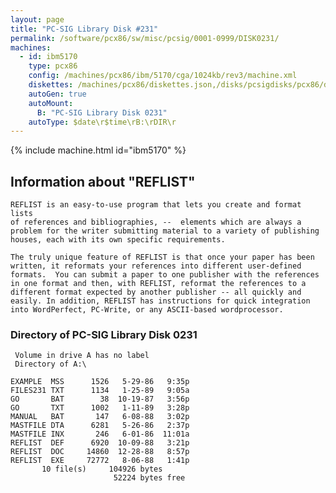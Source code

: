```yaml
---
layout: page
title: "PC-SIG Library Disk #231"
permalink: /software/pcx86/sw/misc/pcsig/0001-0999/DISK0231/
machines:
  - id: ibm5170
    type: pcx86
    config: /machines/pcx86/ibm/5170/cga/1024kb/rev3/machine.xml
    diskettes: /machines/pcx86/diskettes.json,/disks/pcsigdisks/pcx86/diskettes.json
    autoGen: true
    autoMount:
      B: "PC-SIG Library Disk 0231"
    autoType: $date\r$time\rB:\rDIR\r
---
```


{% include machine.html id="ibm5170" %}

## Information about "REFLIST"

    REFLIST is an easy-to-use program that lets you create and format lists
    of references and bibliographies, --  elements which are always a
    problem for the writer submitting material to a variety of publishing
    houses, each with its own specific requirements.
    
    The truly unique feature of REFLIST is that once your paper has been
    written, it reformats your references into different user-defined
    formats.  You can submit a paper to one publisher with the references
    in one format and then, with REFLIST, reformat the references to a
    different format expected by another publisher -- all quickly and
    easily. In addition, REFLIST has instructions for quick integration
    into WordPerfect, PC-Write, or any ASCII-based wordprocessor.

### Directory of PC-SIG Library Disk 0231

     Volume in drive A has no label
     Directory of A:\

    EXAMPLE  MSS      1526   5-29-86   9:35p
    FILES231 TXT      1134   1-25-89   9:05a
    GO       BAT        38  10-19-87   3:56p
    GO       TXT      1002   1-11-89   3:28p
    MANUAL   BAT       147   6-08-88   3:02p
    MASTFILE DTA      6281   5-26-86   2:37p
    MASTFILE INX       246   6-01-86  11:01a
    REFLIST  DEF      6920  10-09-88   3:21p
    REFLIST  DOC     14860  12-28-88   8:57p
    REFLIST  EXE     72772   8-06-88   1:41p
           10 file(s)     104926 bytes
                           52224 bytes free
